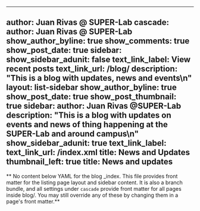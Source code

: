  ---
author: Juan Rivas @ SUPER-Lab
cascade:
  author: Juan Rivas @ SUPER-Lab
  show_author_byline: true
  show_comments: true
  show_post_date: true
  sidebar:
    show_sidebar_adunit: false
    text_link_label: View recent posts
    text_link_url: /blog/
description: "This is a blog with updates, news and events\n"
layout: list-sidebar
show_author_byline: true
show_post_date: true
show_post_thumbnail: true
sidebar:
  author: Juan Rivas @SUPER-Lab
  description: "This is a blog with updates on events and news of thing happening at the SUPER-Lab and around campus\n"
  show_sidebar_adunit: true
  text_link_label: 
  text_link_url: /index.xml
  title: News and Updates
thumbnail_left: true
title: News and updates
---

** No content below YAML for the blog _index. This file provides front matter for the listing page layout and sidebar content. It is also a branch bundle, and all settings under `cascade` provide front matter for all pages inside blog/. You may still override any of these by changing them in a page's front matter.**
